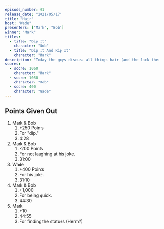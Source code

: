 ```yaml
---
episode_number: 01
release_date: "2021/05/17"
title: "Hair"
host: "Wade"
presenters: ["Mark", "Bob"]
winner: "Mark"
titles:
  - title: "Dip It"
    character: "Bob"
  - title: "Dip It And Rip It"
    character: "Mark"
description: "Today the guys discuss all things hair (and the lack there of)! They warn of the dangers of hair removal, explore the strange hair trends of ancient Greek statues, and discuss sci-fi scenarios where the elite harvest hair and organs from the less fortunate."
scores:
  - score: 1060
    character: "Mark"
  - score: 1050
    character: "Bob"
  - score: 400
    character: "Wade"
---
```


## Points Given Out

1. Mark & Bob
   1. +250 Points
   2. For "dip."
   3. 4:28
2. Mark & Bob
   1. -200 Points
   2. For not laughing at his joke.
   3. 31:00
3. Wade
   1. +400 Points
   2. For his joke.
   3. 31:10
4. Mark & Bob
   1. +1,000
   2. For being quick.
   3. 44:30
5. Mark
   1. +10
   2. 44:55
   3. For finding the statues (Herm?)
